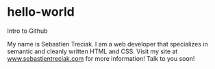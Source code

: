 # hello-world
Intro to Github

My name is Sebastien Treciak. I am a web developer that specializes in semantic and cleanly written HTML and CSS. Visit my site at www.sebastientreciak.com for more information! Talk to you soon!
